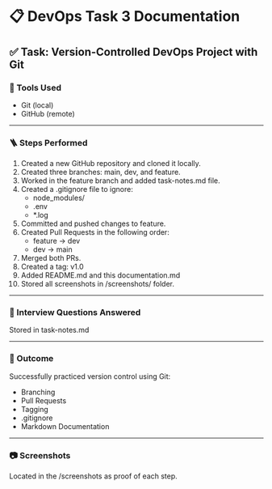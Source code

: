 # 📋 DevOps Task 3 Documentation

## ✅ Task: Version-Controlled DevOps Project with Git

### 🔧 Tools Used
- Git (local)
- GitHub (remote)

---

### 🪜 Steps Performed

1. Created a new GitHub repository and cloned it locally.
2. Created three branches: main, dev, and feature.
3. Worked in the feature branch and added task-notes.md file.
4. Created a .gitignore file to ignore:
   - node_modules/
   - .env
   - *.log
5. Committed and pushed changes to feature.
6. Created Pull Requests in the following order:
   - feature → dev
   - dev → main
7. Merged both PRs.
8. Created a tag: v1.0
9. Added README.md and this documentation.md
10. Stored all screenshots in /screenshots/ folder.

---

### 📝 Interview Questions Answered
Stored in task-notes.md

---

### 🎯 Outcome
Successfully practiced version control using Git:
- Branching
- Pull Requests
- Tagging
- .gitignore
- Markdown Documentation

---

### 📷 Screenshots
Located in the /screenshots as proof of each step.
